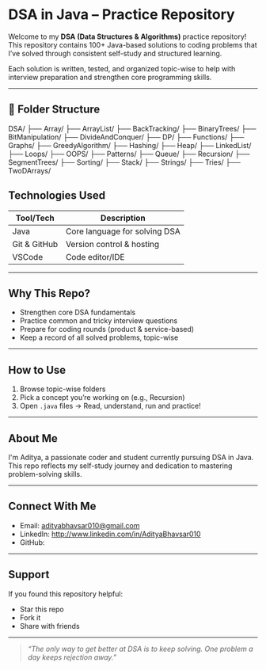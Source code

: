 #  DSA in Java – Practice Repository

Welcome to my **DSA (Data Structures & Algorithms)** practice repository!  
This repository contains 100+ Java-based solutions to coding problems that I’ve solved through consistent self-study and structured learning.

Each solution is written, tested, and organized topic-wise to help with interview preparation and strengthen core programming skills.

---

## 📁 Folder Structure

DSA/
├── Array/
├── ArrayList/
├── BackTracking/
├── BinaryTrees/
├── BitManipulation/
├── DivideAndConquer/
├── DP/
├── Functions/
├── Graphs/
├── GreedyAlgorithm/
├── Hashing/
├── Heap/
├── LinkedList/
├── Loops/
├── OOPS/
├── Patterns/
├── Queue/
├── Recursion/
├── SegmentTrees/
├── Sorting/
├── Stack/
├── Strings/
├── Tries/
├── TwoDArrays/


##  Technologies Used

| Tool/Tech     | Description                     |
|---------------|---------------------------------|
| Java          | Core language for solving DSA   |
| Git & GitHub  | Version control & hosting       |
| VSCode        | Code editor/IDE                 |

---

##  Why This Repo?

-  Strengthen core DSA fundamentals  
-  Practice common and tricky interview questions  
-  Prepare for coding rounds (product & service-based)  
-  Keep a record of all solved problems, topic-wise  

---

##  How to Use

1. Browse topic-wise folders  
2. Pick a concept you’re working on (e.g., Recursion)  
3. Open `.java` files → Read, understand, run and practice!

---

##  About Me

I'm Aditya, a passionate coder and student currently pursuing DSA in Java.  
This repo reflects my self-study journey and dedication to mastering problem-solving skills.

---

##  Connect With Me

-  Email: adityabhavsar010@gmail.com
-  LinkedIn: http://www.linkedin.com/in/AdityaBhavsar010
-  GitHub: 

---

##  Support

If you found this repository helpful:

-  Star this repo  
-  Fork it  
-  Share with friends  

---

> *“The only way to get better at DSA is to keep solving. One problem a day keeps rejection away.”*
